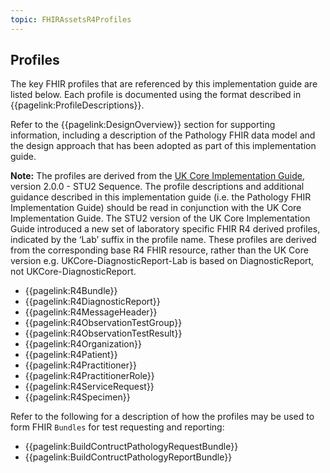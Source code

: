 ```yaml
---
topic: FHIRAssetsR4Profiles
---
```

## Profiles
The key FHIR profiles that are referenced by this implementation guide are listed below. Each profile is documented using the format described in {{pagelink:ProfileDescriptions}}.

Refer to the {{pagelink:DesignOverview}} section for supporting information, including a description of the Pathology FHIR data model and the design approach that has been adopted as part of this implementation guide.

**Note:** The profiles are derived from the [UK Core Implementation Guide](https://simplifier.net/guide/uk-core-implementation-guide-stu2?current), version 2.0.0 - STU2 Sequence. The profile descriptions and additional guidance described in this implementation guide (i.e. the Pathology FHIR Implementation Guide) should be read in conjunction with the UK Core Implementation Guide. The STU2 version of the UK Core Implementation Guide introduced a new set of laboratory specific FHIR R4 derived profiles, indicated by the ‘Lab’ suffix in the profile name. These profiles are derived from the corresponding base R4 FHIR resource, rather than the UK Core version e.g. UKCore-DiagnosticReport-Lab is based on DiagnosticReport, not UKCore-DiagnosticReport.

* {{pagelink:R4Bundle}}
* {{pagelink:R4DiagnosticReport}}
* {{pagelink:R4MessageHeader}}
* {{pagelink:R4ObservationTestGroup}}
* {{pagelink:R4ObservationTestResult}}
* {{pagelink:R4Organization}}
* {{pagelink:R4Patient}}
* {{pagelink:R4Practitioner}}
* {{pagelink:R4PractitionerRole}}
* {{pagelink:R4ServiceRequest}}
* {{pagelink:R4Specimen}}

Refer to the following for a description of how the profiles may be used to form FHIR `Bundles` for test requesting and reporting:

* {{pagelink:BuildContructPathologyRequestBundle}}
* {{pagelink:BuildContructPathologyReportBundle}} 